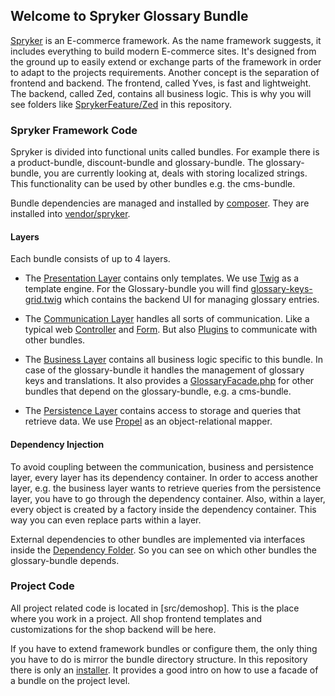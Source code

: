 ## Welcome to Spryker Glossary Bundle

[Spryker](http://spryker.com) is an E-commerce framework. As the name framework suggests, it includes everything to build modern E-commerce sites. It's designed from the ground up to easily extend or exchange parts of the framework in order to adapt to the projects requirements. Another concept is the separation of frontend and backend. The frontend, called Yves, is fast and lightweight. The backend, called Zed, contains all business logic. This is why you will see folders like [SprykerFeature/Zed](vendor/spryker/zed-package/src/SprykerFeature/Zed) in this repository.

### Spryker Framework Code
Spryker is divided into functional units called bundles. For example there is a product-bundle, discount-bundle and glossary-bundle. The glossary-bundle, you are currently looking at, deals with storing localized strings. This functionality can be used by other bundles e.g. the cms-bundle.

Bundle dependencies are managed and installed by [composer](http://getcomposer.org). They are installed into [vendor/spryker](vendor/spryker).

#### Layers
Each bundle consists of up to 4 layers.

* The [Presentation Layer](vendor/spryker/zed-package/src/SprykerFeature/Zed/Glossary/Presentation) contains only templates. We use [Twig](http://twig.sensiolabs.org) as a template engine. For the Glossary-bundle you will find [glossary-keys-grid.twig](vendor/spryker/zed-package/src/SprykerFeature/Zed/Glossary/Presentation/Grid/glossary-keys-grid.twig) which contains the backend UI for managing glossary entries.

* The [Communication Layer](vendor/spryker/zed-package/src/SprykerFeature/Zed/Glossary/Communication) handles all sorts of communication. Like a typical web [Controller](vendor/spryker/zed-package/src/SprykerFeature/Zed/Glossary/Communication/Controller/FormController.php) and [Form](/Users/hild/Sites/spryker/glossary-public/project/vendor/spryker/zed-package/src/SprykerFeature/Zed/Glossary/Communication/Form/TranslationForm.php). But also [Plugins](src/Pyz/Zed/Glossary/Business/Internal/DemoData/GlossaryInstall.php) to communicate with other bundles.

* The [Business Layer](vendor/spryker/zed-package/src/SprykerFeature/Zed/Glossary/Business) contains all business logic specific to this bundle. In case of the glossary-bundle it handles the management of glossary keys and translations. It also provides a [GlossaryFacade.php](vendor/spryker/zed-package/src/SprykerFeature/Zed/Glossary/Business/GlossaryFacade.php) for other bundles that depend on the glossary-bundle, e.g. a cms-bundle.

* The [Persistence Layer](vendor/spryker/zed-package/src/SprykerFeature/Zed/Glossary/Persistence) contains access to storage and queries that retrieve data. We use [Propel](http://propelorm.org) as an object-relational mapper.

#### Dependency Injection
To avoid coupling between the communication, business and persistence layer, every layer has its dependency container. In order to access another layer, e.g. the business layer wants to retrieve queries from the persistence layer, you have to go through the dependency container. Also, within a layer, every object is created by a factory inside the dependency container. This way you can even replace parts within a layer.

External dependencies to other bundles are implemented via interfaces inside the [Dependency Folder](vendor/spryker/zed-package/src/SprykerFeature/Zed/Glossary/Dependency). So you can see on which other bundles the glossary-bundle depends.

### Project Code
All project related code is located in [src/demoshop]. This is the place where you work in a project. All shop frontend templates and customizations for the shop backend will be here.

If you have to extend framework bundles or configure them, the only thing you have to do is mirror the bundle directory structure. In this repository there is only an [installer](src/Pyz/Zed/Glossary/Communication/Plugin/YamlInstallerPlugin.php). It provides a good intro on how to use a facade of a bundle on the project level.

